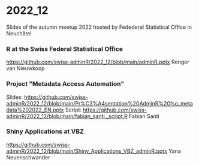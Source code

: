 # 2022_12

Slides of the autumn meetup 2022 hosted by Fedederal Statistical Office in Neuchâtel

### R at the Swiss Federal Statistical Office
https://github.com/swiss-adminR/2022_12/blob/main/adminR.pptx
Renger van Nieuwkoop

### Project "Metadata Access Automation"
Slides: https://github.com/swiss-adminR/2022_12/blob/main/Pr%C3%A4sentation%20AdminR%20fso_metadata%202022_EN.pptx
Script: https://github.com/swiss-adminR/2022_12/blob/main/fabian_santi._script.R 
Fabian Santi

### Shiny Applications at VBZ
https://github.com/swiss-adminR/2022_12/blob/main/Shiny_Applications_VBZ_adminR.pptx
Yana Neuenschwander
